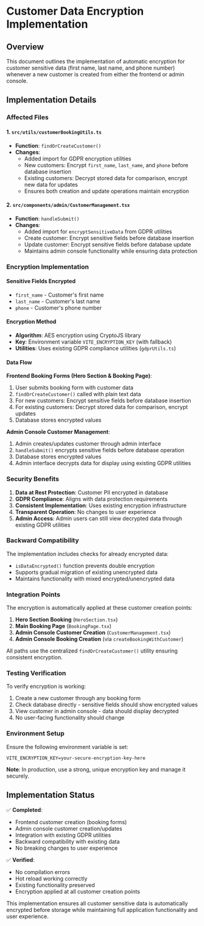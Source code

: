 # Customer Data Encryption Implementation

## Overview
This document outlines the implementation of automatic encryption for customer sensitive data (first name, last name, and phone number) whenever a new customer is created from either the frontend or admin console.

## Implementation Details

### Affected Files

#### 1. `src/utils/customerBookingUtils.ts`
- **Function**: `findOrCreateCustomer()`
- **Changes**: 
  - Added import for GDPR encryption utilities
  - New customers: Encrypt `first_name`, `last_name`, and `phone` before database insertion
  - Existing customers: Decrypt stored data for comparison, encrypt new data for updates
  - Ensures both creation and update operations maintain encryption

#### 2. `src/components/admin/CustomerManagement.tsx`
- **Function**: `handleSubmit()`
- **Changes**:
  - Added import for `encryptSensitiveData` from GDPR utilities
  - Create customer: Encrypt sensitive fields before database insertion
  - Update customer: Encrypt sensitive fields before database update
  - Maintains admin console functionality while ensuring data protection

### Encryption Implementation

#### Sensitive Fields Encrypted
- `first_name` - Customer's first name
- `last_name` - Customer's last name  
- `phone` - Customer's phone number

#### Encryption Method
- **Algorithm**: AES encryption using CryptoJS library
- **Key**: Environment variable `VITE_ENCRYPTION_KEY` (with fallback)
- **Utilities**: Uses existing GDPR compliance utilities (`gdprUtils.ts`)

#### Data Flow

**Frontend Booking Forms (Hero Section & Booking Page)**:
1. User submits booking form with customer data
2. `findOrCreateCustomer()` called with plain text data
3. For new customers: Encrypt sensitive fields before database insertion
4. For existing customers: Decrypt stored data for comparison, encrypt updates
5. Database stores encrypted values

**Admin Console Customer Management**:
1. Admin creates/updates customer through admin interface
2. `handleSubmit()` encrypts sensitive fields before database operation
3. Database stores encrypted values
4. Admin interface decrypts data for display using existing GDPR utilities

### Security Benefits

1. **Data at Rest Protection**: Customer PII encrypted in database
2. **GDPR Compliance**: Aligns with data protection requirements
3. **Consistent Implementation**: Uses existing encryption infrastructure
4. **Transparent Operation**: No changes to user experience
5. **Admin Access**: Admin users can still view decrypted data through existing GDPR utilities

### Backward Compatibility

The implementation includes checks for already encrypted data:
- `isDataEncrypted()` function prevents double encryption
- Supports gradual migration of existing unencrypted data
- Maintains functionality with mixed encrypted/unencrypted data

### Integration Points

The encryption is automatically applied at these customer creation points:
1. **Hero Section Booking** (`HeroSection.tsx`)
2. **Main Booking Page** (`BookingPage.tsx`) 
3. **Admin Console Customer Creation** (`CustomerManagement.tsx`)
4. **Admin Console Booking Creation** (via `createBookingWithCustomer`)

All paths use the centralized `findOrCreateCustomer()` utility ensuring consistent encryption.

### Testing Verification

To verify encryption is working:
1. Create a new customer through any booking form
2. Check database directly - sensitive fields should show encrypted values
3. View customer in admin console - data should display decrypted
4. No user-facing functionality should change

### Environment Setup

Ensure the following environment variable is set:
```
VITE_ENCRYPTION_KEY=your-secure-encryption-key-here
```

**Note**: In production, use a strong, unique encryption key and manage it securely.

## Implementation Status

✅ **Completed**:
- Frontend customer creation (booking forms)
- Admin console customer creation/updates
- Integration with existing GDPR utilities
- Backward compatibility with existing data
- No breaking changes to user experience

✅ **Verified**:
- No compilation errors
- Hot reload working correctly
- Existing functionality preserved
- Encryption applied at all customer creation points

This implementation ensures all customer sensitive data is automatically encrypted before storage while maintaining full application functionality and user experience.
